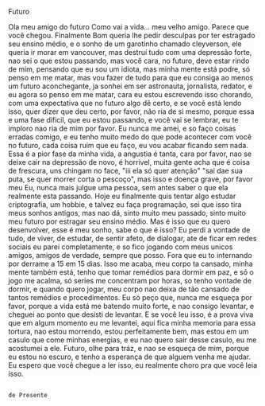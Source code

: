   Futuro
  
  Ola meu amigo do futuro
  Como vai a vida... meu velho amigo.
  Parece que você chegou. Finalmente
  Bom queria lhe pedir desculpas por ter estragado seu ensino médio, e o sonho de um garotinho chamado cleyverson, ele queria ir morar em vancouver, mas destruí tudo com uma depressão forte, nao sei o que estou passando, mas você cara, no futuro, deve estar rindo de mim, pensando que eu sou um idiota, mas minha mente está podre, só penso em me matar, mas vou fazer de tudo para que eu consiga ao menos um futuro aconchegante, ja sonhei em ser astronauta, jornalista, redator, e eu agora so penso em me matar, cara eu estou escrevendo isso chorando, com uma expectativa que no futuro algo dê certo, e se você está lendo isso, quer dizer que deu certo, por favor, não ria de si mesmo, porque essa e uma fase dificil, que eu estou passando, e você vai se lembrar, eu te imploro nao ria de mim por favor.
  Eu nunca me amei, e so faço coisas erradas comigo, e eu tenho muito medo do que pode acontecer com você no futuro, cada coisa ruim que eu faço, eu vou acabar ficando sem nada. Essa é a pior fase da minha vida, a angustia é tanta, cara por favor, nao se deixe cair na depressão de novo, é horrivel, muita gente acha que é coisa de frescura, uns chingam no face, "iii ela só quer atenção" "sai dae sua puta, se quer morrer corta o pescoço", mas isso e doença grave, por favor meu Eu, nunca mais julgue uma pessoa, sem antes saber o que ela realmente esta passando.
  Hoje eu finalmente quis tentar algo estudar criptografia, um hobbie, e talvez eu faça programação, sei que isso tira meus sonhos antigos, mas nao dá, sinto muito meu passado, sinto muito meu futuro por estragar seu ensino médio. Mas é isso que eu quero desenvolver, esse é meu sonho, sabe o que é isso? Eu perdi a vontade de tudo, de viver, de estudar, de sentir afeto, de dialogar, ate de ficar em redes sociais eu parei completamente, e so fico jogando com meus unicos amigos, amigos de verdade, sempre que posso. Fora que eu to internando por derrame a 15 em 15 dias. Isso me acaba, meu corpo ta cansado, minha mente também está, tenho que tomar remédios para dormir em paz, e só o jogo me acalma, só series me concentram por horas, so tenho vontade de dormir, e quando quero jogar, meu corpo nao deixa de tão cansado de tantos remédios e procedimentos. 
  Eu só peço que, nunca me esqueça por favor, porque a vida está me batendo muito forte, e nao consigo levantar, e cheguei ao ponto que desisti de levantar.
  E se você leu isso, é a prova viva que em algum momento eu me levantei, aqui fica minha memoria para essa tortura, nao estou morrendo, estou perfeitamente bem, mas estou em um casulo que come minhas energias, e eu nao quero sair desse casulo, eu me acostumei a ele.
  Futuro, olhe para tráz, e nao se esqueça de mim, porque eu estou no escuro, e tenho a esperança de que alguem venha me ajudar. Eu espero que você chegue a ler isso, eu realmente choro pra que você leia isso.
  
  
                                                                                                de Presente
                                                                                      
                                                                                      
                                                                                      
                                                                                      

